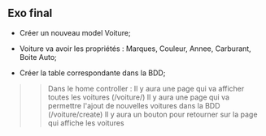 ## Exo final

- Créer un nouveau model Voiture;

- Voiture va avoir les propriétés : Marques, Couleur, Annee, Carburant, Boite Auto;

- Créer la table correspondante dans la BDD;


>>Dans le home controller : 
>>Il y aura une page qui va afficher toutes les voitures (/voiture/)
>>Il y aura une page qui va permettre l'ajout de nouvelles voitures dans la BDD (/voiture/create)
>>Il y aura un bouton pour retourner sur la page qui affiche les voitures


